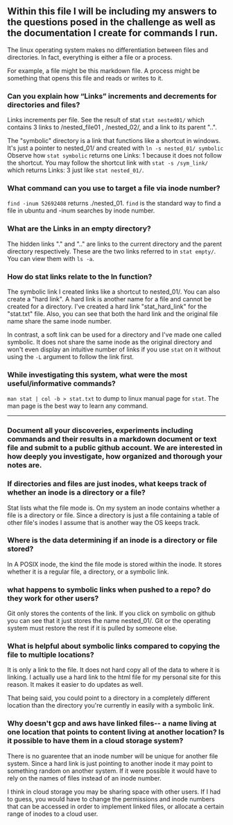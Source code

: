 <h2> Within this file I will be including my answers to the questions posed in the challenge as well as the documentation I create for commands I run.</h2>

The linux operating system makes no differentiation between files and directories. In fact, everything is either a file or a process.

For example, a file might be this markdown file. A process might be something that opens this file and reads or writes to it.



<h3>Can you explain how “Links” increments and decrements for directories and files?</h3>

Links increments per file. See the result of stat ```stat nested01/``` which contains 3 links to /nested_file01 , /nested_02/, and a link to its parent "..". 

The "symbolic" directory is a link that functions like a shortcut in windows. It's just a pointer to nested_01/ and created with ```ln -s nested_01/ symbolic```
Observe how ```stat symbolic``` returns one Links: 1 because it does not follow the shortcut. You may follow the shortcut link with ```stat -s /sym_link/``` which returns Links: 3 just like ```stat nested_01/```.

<h3>What command can you use to target a file via inode number?</h3>

```find -inum 52692408``` returns ./nested_01. ```find``` is the standard way to find a file in ubuntu and -inum searches by inode number.

<h3>What are the Links in an empty directory?</h3>

The hidden links "." and ".." are links to the current directory and the parent directory respectively. These are the two links referred to in ```stat empty/```. You can view them with ```ls -a```.

 <h3>How do stat links relate to the ln function?</h3> 

 The symbolic link I created links like a shortcut to nested_01/. You can also create a "hard link". A hard link is another name for a file and cannot be created for a directory. I've created a hard link "stat_hard_link" for the "stat.txt" file. Also, you can see that both the hard link and the original file name share the same inode number.
 
  In contrast, a soft link can be used for a directory and I've made one called symbolic. It does not share the same inode as the original directory and won't even display an intuitive number of links if you use ```stat``` on it without using the ```-L``` argument to follow the link first.


<h3>While investigating this system, what were the most useful/informative commands?</h3>

```man stat | col -b > stat.txt``` to dump to linux manual page for ```stat```. The man page is the best way to learn any command.

---

<h3>Document all your discoveries, experiments including commands and their results in a markdown document or text file and submit to a public github account. We are interested in how deeply you investigate, how organized and thorough your notes are.</h3>

<h3>If directories and files are just inodes, what keeps track of whether an inode is a directory or a file?</h3>

Stat lists what the file mode is. On my system an inode contains whether a file is a directory or file. Since a directory is just a file containing a table of other file's inodes I assume that is another way the OS keeps track.


<h3>Where is the data determining if an inode is a directory or file stored?</h3>


In A POSIX inode, the kind  the file mode is stored within the inode. It stores whether it is a regular file, a directory, or a symbolic link.


<h3>what happens to symbolic links when pushed to a repo? do they work for other users?</h3>

Git only stores the contents of the link. If you click on symbolic on github you can see that it just stores the name nested_01/. Git or the operating system must restore the rest if it is pulled by someone else.

<h3>What is helpful about symbolic links compared to copying the file to multiple locations?</h3>

It is only a link to the file. It does not hard copy all of the data to where it is linking. I actually use a hard link to the html file for my personal site for this reason. It makes it easier to do updates as well.

That being said, you could point to a directory in a completely different location than the directory you're currently in easily with a symbolic link.

<h3>Why doesn't gcp and aws have linked files-- a name living at one location that points to content living at another location? Is it possible to have them in a cloud storage system? </h3>

There is no guarentee that an inode number will be unique for another file system. Since a hard link is just pointing to another inode it may point to something random on another system. If it were possible it would have to rely on the names of files instead of an inode number.

I think in cloud storage you may be sharing space with other users. If I had to guess, you would have to change the permissions and inode numbers that can be accessed in order to implement linked files, or allocate a certain range of inodes to a cloud user.